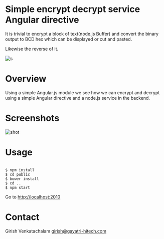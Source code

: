 Simple encrypt decrypt service Angular directive
===========================================

It is trivial to encrypt a block of text(node.js Buffer) and convert the
binary output to BCD hex which can be displayed or cut and pasted.

Likewise the reverse of it.

![s](https://cloud.githubusercontent.com/assets/6890469/23995383/5f8d7162-0a6f-11e7-9cb4-e1020c515bcd.gif)

Overview
========

Using a simple Angular.js module we see how
 we can encrypt and decrypt using a simple Angular directive and
 a node.js service in the backend.

Screenshots
===========

![shot](https://cloud.githubusercontent.com/assets/6890469/24106043/ca84d16e-0dac-11e7-89a4-2eef41bed23f.png)



Usage
========

```

$ npm install
$ cd public
$ bower install
$ cd ..
$ npm start

```

Go to [http://localhost:2010](http://localhost:2010/)

Contact
=======

Girish Venkatachalam <girish@gayatri-hitech.com>
